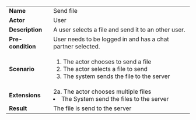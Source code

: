 <table>
    <tr>
        <td>
            <strong>Name</strong>
        </td>
        <td>
            Send file
        </td>
    </tr>
    <tr>
        <td>
            <strong>Actor</strong>
        </td>
        <td>
            User
        </td>
    </tr>
    <tr>
        <td>
            <strong>Description</strong>            
        </td>
        <td>
            A user selects a file and send it to an other user.
        </td>
    </tr>
    <tr>
        <td>
            <strong>Pre-condition</strong>
        </td>
        <td>
            User needs to be logged in and has a chat partner selected.
        </td>
    </tr>
    <tr>
        <td>
            <strong>Scenario</strong>
        </td>
        <td>
            <ol>
                <li>
                    The actor chooses to send a file
                </li>
                <li>
                    The actor selects a file to send
                </li>
                <li>
                    The system sends the file to the server
                </li>
            </ol>
        </td>
    </tr>
    <tr>
            <td>
                <strong>Extensions</strong>
            </td>
            <td>
            2a. The actor chooses multiple files
            <li>
                The System send the files to the server
            </li>
            </td>
        </tr>
        <tr>
    <tr>
        <td>
            <strong>Result</strong>
        </td>
        <td>
            The file is send to the server
        </td>
    </tr>
</table>
